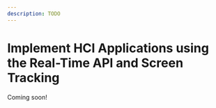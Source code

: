 ```yaml
---
description: TODO
---
```


# Implement HCI Applications using the Real-Time API and Screen Tracking
Coming soon!
